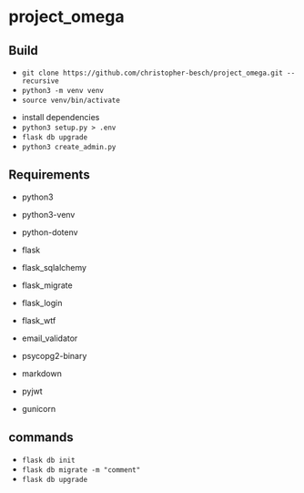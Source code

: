 # project_omega

## Build

-   `git clone https://github.com/christopher-besch/project_omega.git --recursive`
-   `python3 -m venv venv`
-   `source venv/bin/activate`
<!-- -   `pip install -r requirements.txt` -->
-   install dependencies
-   `python3 setup.py > .env`
-   `flask db upgrade`
-   `python3 create_admin.py`

## Requirements

-   python3
-   python3-venv

-   python-dotenv
-   flask
-   flask_sqlalchemy
-   flask_migrate
-   flask_login
-   flask_wtf
-   email_validator
-   psycopg2-binary
-   markdown
-   pyjwt
-   gunicorn

## commands

-   `flask db init`
-   `flask db migrate -m "comment"`
-   `flask db upgrade`
